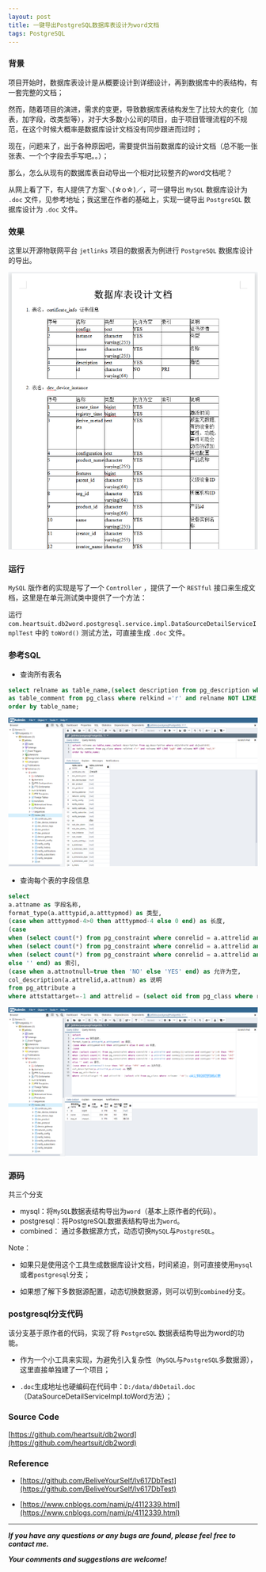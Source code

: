 ```yaml
---
layout: post
title: 一键导出PostgreSQL数据库表设计为word文档
tags: PostgreSQL
---
```


### 背景

项目开始时，数据库表设计是从概要设计到详细设计，再到数据库中的表结构，有一套完整的文档；

然而，随着项目的演进，需求的变更，导致数据库表结构发生了比较大的变化（加表，加字段，改类型等），对于大多数小公司的项目，由于项目管理流程的不规范，在这个时候大概率是数据库设计文档没有同步跟进而过时；

现在，问题来了，出于各种原因吧，需要提供当前数据库的设计文档（总不能一张张表、一个个字段去手写吧。。）；

那么，怎么从现有的数据库表自动导出一个相对比较整齐的word文档呢？

从网上看了下，有人提供了方案＼(☆o☆)／，可一键导出 `MySQL` 数据库设计为 `.doc` 文件，见参考地址；我这里在作者的基础上，实现一键导出 `PostgreSQL` 数据库设计为 `.doc` 文件。

### 效果

这里以开源物联网平台 `jetlinks` 项目的数据表为例进行 `PostgreSQL` 数据库设计的导出。

![2021-06-09-ExportPostgreSQL.png](https://github.com/heartsuit/heartsuit.github.io/raw/master/pictures/2021-06-09-ExportPostgreSQL.png)

### 运行

`MySQL` 版作者的实现是写了一个 `Controller` ，提供了一个 `RESTful` 接口来生成文档，这里是在单元测试类中提供了一个方法：

运行 `com.heartsuit.db2word.postgresql.service.impl.DataSourceDetailServiceImplTest` 中的 `toWord()` 测试方法，可直接生成 `.doc` 文件。

### 参考SQL

* 查询所有表名

```sql
select relname as table_name,(select description from pg_description where objoid=oid and objsubid=0) 
as table_comment from pg_class where relkind ='r' and relname NOT LIKE 'pg%' AND relname NOT LIKE 'sql_%'
order by table_name;
```

![2021-06-09-TableName.png](https://github.com/heartsuit/heartsuit.github.io/raw/master/pictures/2021-06-09-TableName.png)

* 查询每个表的字段信息

```sql
select
a.attname as 字段名称,
format_type(a.atttypid,a.atttypmod) as 类型,
(case when atttypmod-4>0 then atttypmod-4 else 0 end) as 长度,
(case 
when (select count(*) from pg_constraint where conrelid = a.attrelid and conkey[1]=attnum and contype='p')>0 then 'PRI' 
when (select count(*) from pg_constraint where conrelid = a.attrelid and conkey[1]=attnum and contype='u')>0 then 'UNI'
when (select count(*) from pg_constraint where conrelid = a.attrelid and conkey[1]=attnum and contype='f')>0 then 'FRI'
else '' end) as 索引,
(case when a.attnotnull=true then 'NO' else 'YES' end) as 允许为空,
col_description(a.attrelid,a.attnum) as 说明
from pg_attribute a
where attstattarget=-1 and attrelid = (select oid from pg_class where relname ='ok');
```

![2021-06-09-TableColumn.png](https://github.com/heartsuit/heartsuit.github.io/raw/master/pictures/2021-06-09-TableColumn.png)

### 源码

共三个分支

* mysql：将`MySQL`数据表结构导出为`word`（基本上原作者的代码）。
* postgresql：将PostgreSQL数据表结构导出为`word`。
* combined： 通过多数据源方式，动态切换`MySQL`与`PostgreSQL`。

Note：

* 如果只是使用这个工具生成数据库设计文档，时间紧迫，则可直接使用`mysql`或者`postgresql`分支；

* 如果想了解下多数据源配置，动态切换数据源，则可以切到`combined`分支。

### postgresql分支代码

该分支基于原作者的代码，实现了将 `PostgreSQL` 数据表结构导出为word的功能。

* 作为一个小工具来实现，为避免引入复杂性（`MySQL`与`PostgreSQL`多数据源），这里直接单独建了一个项目；

* `.doc`生成地址也硬编码在代码中：`D:/data/dbDetail.doc`（DataSourceDetailServiceImpl.toWord方法）；

### Source Code

[https://github.com/heartsuit/db2word](https://github.com/heartsuit/db2word)

### Reference

* [https://github.com/BeliveYourSelf/lv617DbTest](https://github.com/BeliveYourSelf/lv617DbTest)

* [https://www.cnblogs.com/nami/p/4112339.html](https://www.cnblogs.com/nami/p/4112339.html)

---

***If you have any questions or any bugs are found, please feel free to contact me.***

***Your comments and suggestions are welcome!***
